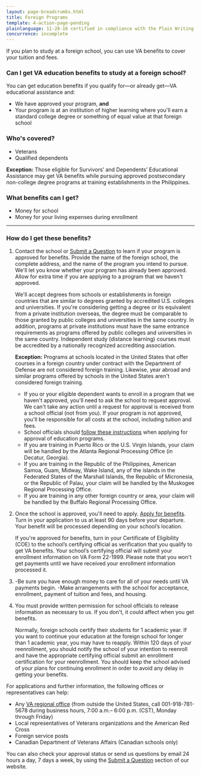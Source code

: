 ```yaml
---
layout: page-breadcrumbs.html
title: Foreign Programs
template: 4-action-page-pending
plainlanguage: 11-28-16 certified in compliance with the Plain Writing Act
concurrence: incomplete
---
```


If you plan to study at a foreign school, you can use VA benefits to cover your tuition and fees.

<div class="call-out usa-content" markdown="1">

### Can I get VA education benefits to study at a foreign school?
You can get education benefits if you qualify for—or already get—VA educational assistance and:
  - We have approved your program, **and**
  - Your program is at an institution of higher learning where you'll earn a standard college degree or something of equal value at that foreign school

### Who's covered?

- Veterans
- Qualified dependents 

**Exception:** Those eligible for Survivors’ and Dependents’ Educational Assistance may get VA benefits while pursuing approved postsecondary non-college degree programs at training establishments in the Philippines.
</div>

### What benefits can I get? 

- Money for school 
- Money for your living expenses during enrollment

-----

### How do I get these benefits? 


<ol class="process">
<li class="step one wow fadeIn animated" markdown="1">


Contact the school or [Submit a Question](http://www.benefits.va.gov/gibill/ext_redirect.asp?url=https://gibill.custhelp.com/app/ask/) to learn if your program is approved for benefits. Provide the name of the foreign school, the complete address, and the name of the program you intend to pursue. We'll let you know whether your program has already been approved. Allow for extra time if you are applying to a program that we haven't approved.

We'll accept degrees from schools or establishments in foreign countries that are similar to degrees granted by accredited U.S. colleges and universities. If you're considering getting a degree or its equivalent from a private institution overseas, the degree must be comparable to those granted by public colleges and universities in the same country. In addition, programs at private institutions must have the same entrance requirements as programs offered by public colleges and universities in the same country. Independent study (distance learning) courses must be accredited by a nationally recognized accrediting association.

**Exception:** Programs at schools located in the United States that offer courses in a foreign country under contract with the Department of Defense are not considered foreign training. Likewise, year abroad and similar programs offered by schools in the United States aren't considered foreign training.

-	If you or your eligible dependent wants to enroll in a program that we haven't approved, you'll need to ask the school to request approval. We can't take any action until a request for approval is received from a school official (not from you). If your program is not approved, you'll be responsible for all costs at the school, including tuition and fees.
-	School officials should [follow these instructions](http://benefits.va.gov/gibill/foreign_program_approval_information_for_schools.asp) when applying for approval of education programs.
- If you are training in Puerto Rico or the U.S. Virgin Islands, your claim will be handled by the Atlanta Regional Processing Office (in Decatur, Georgia).
- If you are training in the Republic of the Philippines, American Samoa, Guam, Midway, Wake Island, any of the islands in the Federated States of the Marshall Islands, the Republic of Micronesia, or the Republic of Palau, your claim will be handled by the Muskogee Regional Processing Office.
- If you are training in any other foreign country or area, your claim will be handled by the Buffalo Regional Processing Office.


</li>

<li class="step two wow fadeIn animated" markdown="0">

Once the school is approved, you'll need to apply. [Apply for benefits](/education/apply-for-education-benefits/). Turn in your application to us at least 90 days before your departure. Your benefit will be processed depending on your school’s location. 

If you're approved for benefits, turn in your Certificate of Eligibility (COE) to the school’s certifying official as verification that you qualify to get VA benefits. Your school’s certifying official will submit your enrollment information on VA Form 22-1999. Please note that you won't get payments until we have received your enrollment information processed it.


</li>

<li class="step three wow fadeIn animated" markdown="0">


-Be sure you have enough money to care for all of your needs until VA payments begin.
-Make arrangements with the school for acceptance, enrollment, payment of tuition and fees, and housing.

</li>

<li class="step four last wow fadeIn animated" markdown="0">

You must provide written permission for school officials to release information as necessary to us. If you don't, it could affect when you get benefits. 

Normally, foreign schools certify their students for 1 academic year. If you want to continue your education at the foreign school for longer than 1 academic year, you may have to reapply. Within 120 days of your reenrollment, you should notify the school of your intention to reenroll and have the appropriate certifying official submit an enrollment certification for your reenrollment. You should keep the school advised of your plans for continuing enrollment in order to avoid any delay in getting your benefits.


</ol>

For applications and further information, the following offices or representatives can help:

- Any [VA regional office](http://www.benefits.va.gov/benefits/offices.asp) (from outside the United States, call <span class="tel">001-918-781-5678</span> during business hours, 7:00 a.m.– 6:00 p.m. (CST), Monday through Friday)
- Local representatives of Veterans organizations and the American Red Cross
- Foreign service posts
- Canadian Department of Veterans Affairs (Canadian schools only)

You can also check your approval status or send us questions by email 24 hours a day, 7 days a week, by using the [Submit a Question](http://www.benefits.va.gov/gibill/ext_redirect.asp?url=https://gibill.custhelp.com/app/ask/) section of our website.
